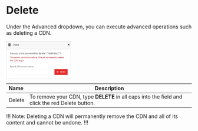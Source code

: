 # Delete

Under the Advanced dropdown, you can execute advanced operations such as deleting a CDN. 

<img src="../../../../../../images/deletecdnorigin.jpg" alt="deletecdnorigin" style="width: 35%; display: block"></a>

**Name** | **Description** 
:--- | ---
Delete | To remove your CDN, type **DELETE** in all caps into the field and click the red Delete button.

!!! Note:
Deleting a CDN will permanently remove the CDN and all of its content and cannot be undone.
!!!




